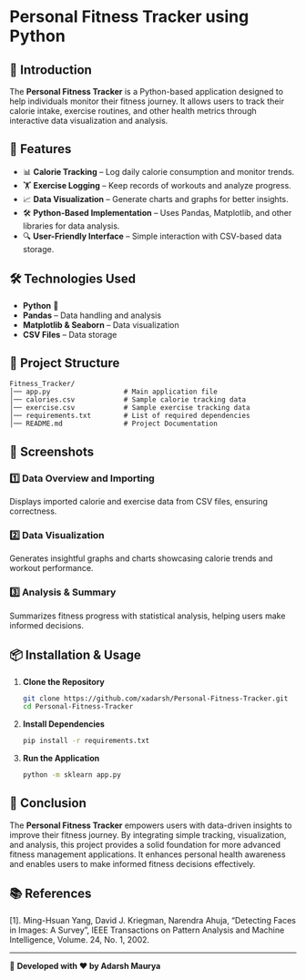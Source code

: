 # Personal Fitness Tracker using Python

## 📌 Introduction
The **Personal Fitness Tracker** is a Python-based application designed to help individuals monitor their fitness journey. It allows users to track their calorie intake, exercise routines, and other health metrics through interactive data visualization and analysis.

## 🚀 Features
- 📊 **Calorie Tracking** – Log daily calorie consumption and monitor trends.
- 🏋️ **Exercise Logging** – Keep records of workouts and analyze progress.
- 📈 **Data Visualization** – Generate charts and graphs for better insights.
- 🛠 **Python-Based Implementation** – Uses Pandas, Matplotlib, and other libraries for data analysis.
- 🔍 **User-Friendly Interface** – Simple interaction with CSV-based data storage.

## 🛠️ Technologies Used
- **Python** 🐍
- **Pandas** – Data handling and analysis
- **Matplotlib & Seaborn** – Data visualization
- **CSV Files** – Data storage

## 📂 Project Structure
```
Fitness_Tracker/
│── app.py                  # Main application file
│── calories.csv            # Sample calorie tracking data
│── exercise.csv            # Sample exercise tracking data
│── requirements.txt        # List of required dependencies
│── README.md               # Project Documentation
```

## 📸 Screenshots
### 1️⃣ **Data Overview and Importing**
Displays imported calorie and exercise data from CSV files, ensuring correctness.

### 2️⃣ **Data Visualization**
Generates insightful graphs and charts showcasing calorie trends and workout performance.

### 3️⃣ **Analysis & Summary**
Summarizes fitness progress with statistical analysis, helping users make informed decisions.

## 📦 Installation & Usage
1. **Clone the Repository**
   ```bash
   git clone https://github.com/xadarsh/Personal-Fitness-Tracker.git
   cd Personal-Fitness-Tracker
   ```
2. **Install Dependencies**
   ```bash
   pip install -r requirements.txt
   ```
3. **Run the Application**
   ```bash
   python -m sklearn app.py
   ```

## 📜 Conclusion
The **Personal Fitness Tracker** empowers users with data-driven insights to improve their fitness journey. By integrating simple tracking, visualization, and analysis, this project provides a solid foundation for more advanced fitness management applications. It enhances personal health awareness and enables users to make informed fitness decisions effectively.

## 📚 References
[1]. Ming-Hsuan Yang, David J. Kriegman, Narendra Ahuja, “Detecting Faces in Images: A Survey”, IEEE Transactions on Pattern Analysis and Machine Intelligence, Volume. 24, No. 1, 2002.

---
🚀 **Developed with ❤️ by Adarsh Maurya**
